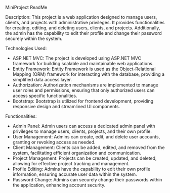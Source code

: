 MiniProject ReadMe

Description:
This project is a web application designed to manage users, clients, and projects with administrative privileges. It provides functionalities for creating, editing, and deleting users, clients, and projects. Additionally, the admin has the capability to edit their profile and change their password securely within the system.

Technologies Used:
* ASP.NET MVC: The project is developed using ASP.NET MVC framework for building scalable and maintainable web applications.
* Entity Framework: Entity Framework is used as the Object-Relational Mapping (ORM) framework for interacting with the database, providing a simplified data access layer.
* Authorization: Authorization mechanisms are implemented to manage user roles and permissions, ensuring that only authorized users can access specific functionalities.
* Bootstrap: Bootstrap is utilized for frontend development, providing responsive design and streamlined UI components.

Functionalities:
* Admin Panel: Admin users can access a dedicated admin panel with privileges to manage users, clients, projects, and their own profile.
* User Management: Admins can create, edit, and delete user accounts, granting or revoking access as needed.
* Client Management: Clients can be added, edited, and removed from the system, facilitating efficient organization and communication.
* Project Management: Projects can be created, updated, and deleted, allowing for effective project tracking and management.
* Profile Editing: Admins have the capability to edit their own profile information, ensuring accurate user data within the system.
* Password Change: Admins can securely change their passwords within the application, enhancing account security.
